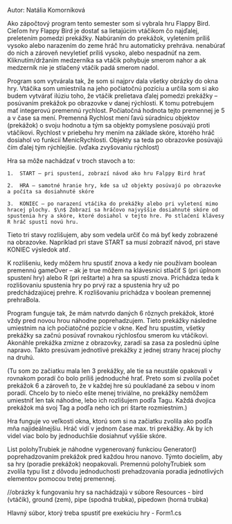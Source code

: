 Autor: Natália Komorníková

Ako zápočtový program tento semester som si vybrala hru Flappy Bird.
Cieľom hry Flappy Bird je dostať sa lietajúcim vtáčikom čo najďalej, preletením pomedzi prekážky. Nabúraním do prekážok, vyletením príliš vysoko alebo narazením do zeme hráč hru automaticky prehráva. nenabúrať do nich a zároveň nevyletieť príliš vysoko, alebo nespadnúť na zem. Kliknutím/držaním medzerníka sa vtáčik pohybuje smerom nahor a ak medzerník nie je stlačený vtáčik padá smerom nadol. 

Program som vytvárala tak, že som si najprv dala všetky obrázky do okna hry. Vtáčika som umiestnila na jeho počiatočnú pozíciu a určila som si ako budem vytvárať ilúziu toho, že vtáčik prelietava ďalej pomedzi prekážky – posúvaním prekážok po obrazovke v danej rýchlosti. K tomu potrebujem mať integerovú premennú rychlost. Počiatočná hodnota tejto premennej je 5 a v čase sa mení.  Premenná Rychlost mení ľavú súradnicu objektov (prekážok) o svoju hodnotu a tým sa objekty pomyslene posúvajú proti vtáčikovi. Rychlost v priebehu hry mením na základe skóre, ktorého hráč dosiahol vo funkcií MenicRychlosti. Objekty sa teda po obrazovke posúvajú čím ďalej tým rýchlejšie. (vďaka zvyšovaniu rýchlost)

Hra sa môže nachádzať v troch stavoch a to: 

    1.	START – pri spustení, zobrazí návod ako hru Falppy Bird hrať

    2.	HRA – samotné hranie hry, kde sa už objekty posúvajú po obrazovke a počíta sa dosiahnuté skóre

    3.	KONIEC – po narazení vtáčika do prekážky alebo pri vyletení mimo hracej plochy. $\n$ Zobrazí sa hráčovo najvyššie dosiahnuté skóre od spustenia hry a skóre, ktoré dosiahol v tejto hre. Po stlačení klávesy R hráč spustí novú hru.

Tieto tri stavy rozlišujem, aby som vedela určiť čo má byť kedy zobrazené na obrazovke. Napríklad pri stave START sa musí zobraziť návod, pri stave KONIEC výsledok atď.

K rozlíšeniu, kedy môžem hru spustiť znova a kedy nie používam boolean premennú gameOver – ak je true môžem na klávesnici stlačiť S (pri úplnom spustení hry) alebo R (pri reštarte) a hra sa spustí znova. Prichádza teda k rozlišovaniu spustenia hry po prvý raz a spustenia hry už po predchádzajúcej prehre. K rozlišovaniu prichádza v boolean premennej prehraBola. 

Program funguje tak, že mám natvrdo daných 6 rôznych prekážok, ktoré vždy pred novou hrou náhodne poprehadzujem. Tieto prekážky následne umiestnim na ich počiatočné pozície v okne. Keď hru spustím, všetky prekážky sa začnú posúvať rovnakou rýchlosťou smerom ku vtáčikovi. Akonáhle prekážka zmizne z obrazovky, zaradí sa zasa za poslednú úplne napravo. Takto presúvam jednotlivé prekážky z jednej strany hracej plochy na druhú.

(Tu som zo začiatku mala len 3 prekážky, ale tie sa neustále opakovali v rovnakom poradí čo bolo príliš jednoduché hrať. Preto som si zvolila počet prekážok 6 a zároveň to, že v každej hre sú poukladané za sebou v inom poradí. Chcelo by to niečo ešte menej triviálne, no prekážky nemôžem umiestniť len tak náhodne, lebo ich rozlišujem podľa Tagu. Každá dvojica prekážok má svoj Tag a podľa neho ich pri štarte rozmiestnim.)

Hra funguje vo veľkosti okna, ktorú som si na začiatku zvolila ako podľa mňa najideálnejšiu. Hráč vidí v jednom čase max. tri prekážky. Ak by ich videl viac bolo by jednoduchšie dosiahnuť vyššie skóre.

List polohyTrubiek je náhodne vygenerovaný funkciou Generator() poprehadzovaním prekážok pred každou hrou nanovo. Týmto docielim, aby sa hry (poradie prekážok) neopakovali. Premennú polohyTrubiek som zvolila typu list z dôvodu jednoduchosti prehadzovania poradia jednotlivých elementov pomocou tretej premennej.

//obrázky k fungovaniu hry sa nachádzajú v súbore Resources - bird (vtáčik), ground (zem), pipe (spodná trubka), pipedown (horná trubka)

Hlavný súbor, ktorý treba spustiť pre exekúciu hry - Form1.cs
